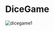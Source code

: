 # DiceGame
![dicegame1](https://github.com/user-attachments/assets/507b5bed-478a-49eb-a19e-8c514e904bea)
